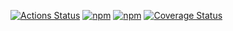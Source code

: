 [![Actions Status](https://github.com/jasonuwbadger/dynamodb-datamodel/workflows/build/badge.svg)](https://github.com/jasonuwbadger/dynamodb-datamodel/actions)
[![npm](https://img.shields.io/npm/v/dynamodb-datamodel.svg)](https://www.npmjs.com/package/dynamodb-datamodel)
[![npm](https://img.shields.io/npm/l/dynamodb-datamodel.svg)](https://www.npmjs.com/package/dynamodb-datamodel)
[![Coverage Status](https://coveralls.io/repos/github/jasonuwbadger/dynamodb-datamodel/badge.svg)](https://coveralls.io/github/jasonuwbadger/dynamodb-datamodel)

